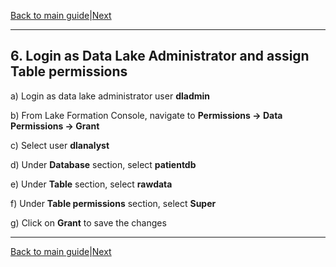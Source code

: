 [Back to main guide](../README.md)|[Next](activity7.md)
___

## 6. Login as Data Lake Administrator and assign Table permissions

a) Login as data lake administrator user **dladmin**

b) From Lake Formation Console, navigate to **Permissions → Data Permissions → Grant**

c) Select user **dlanalyst**

d) Under **Database** section, select **patientdb**

e) Under **Table** section, select **rawdata**

f) Under **Table permissions** section, select **Super**

g) Click on **Grant** to save the changes



___

[Back to main guide](../README.md)|[Next](activity7.md)

